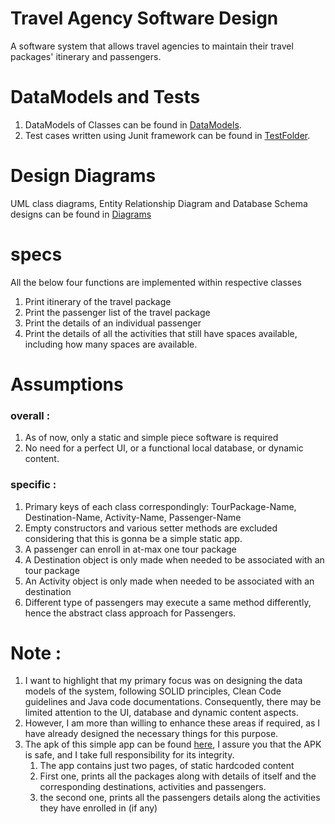 # Travel Agency Software Design

A software system that allows travel agencies to maintain their travel packages' itinerary and
passengers.

# DataModels and Tests

1. DataModels of Classes can be found
   in [DataModels](https://github.com/nivasbasker/IL-VIAGGIO/tree/master/app/src/main/java/com/zio/il_viaggio/datamodels).
2. Test cases written using Junit framework can be found
   in [TestFolder](https://github.com/nivasbasker/IL-VIAGGIO/tree/master/app/src/test/java/com/zio/il_viaggio).

# Design Diagrams

UML class diagrams, Entity Relationship Diagram and Database Schema designs can be found
in [Diagrams](https://github.com/nivasbasker/IL-VIAGGIO/tree/master/diagrams)

# specs

All the below four functions are implemented within respective classes

1. Print itinerary of the travel package
2. Print the passenger list of the travel package
3. Print the details of an individual passenger
4. Print the details of all the activities that still have spaces available, including how many
   spaces are available.

# Assumptions

### overall :

1. As of now, only a static and simple piece software is required
2. No need for a perfect UI, or a functional local database, or dynamic content.

### specific :

1. Primary keys of each class correspondingly: TourPackage-Name, Destination-Name, Activity-Name,
   Passenger-Name
2. Empty constructors and various setter methods are excluded considering that this is gonna be a
   simple static app.
3. A passenger can enroll in at-max one tour package
4. A Destination object is only made when needed to be associated with an tour package
5. An Activity object is only made when needed to be associated with an destination
6. Different type of passengers may execute a same method differently, hence the abstract class
   approach for Passengers.

# Note :

1. I want to highlight that my primary focus was on designing the data models of the system,
   following SOLID principles, Clean Code guidelines and Java code documentations. Consequently,
   there may be limited attention to the UI, database and dynamic content aspects.
2. However, I am more than willing to enhance these areas if required, as I have already designed
   the necessary things for this purpose.
3. The apk of this simple app can be
   found [here](https://github.com/nivasbasker/IL-VIAGGIO/tree/master/outputs), I assure you that
   the APK is safe, and I take full responsibility for its integrity.
    1. The app contains just two pages, of static hardcoded content
    2. First one, prints all the packages along with details of itself and the corresponding
       destinations, activities and passengers.
    3. the second one, prints all the passengers details along the activities they have enrolled
       in (if any)